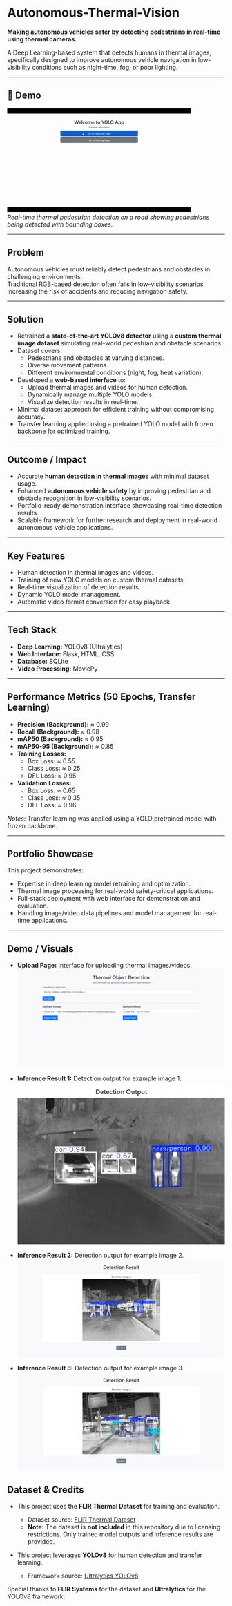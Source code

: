 # Autonomous-Thermal-Vision

**Making autonomous vehicles safer by detecting pedestrians in real-time using thermal cameras.**

A Deep Learning-based system that detects humans in thermal images, specifically designed to improve autonomous vehicle navigation in low-visibility conditions such as night-time, fog, or poor lighting.

---
## 🎥 Demo

![Demo GIF](visuals/demo.gif)  
*Real-time thermal pedestrian detection on a road showing pedestrians being detected with bounding boxes.*

---

## Problem

Autonomous vehicles must reliably detect pedestrians and obstacles in challenging environments.  
Traditional RGB-based detection often fails in low-visibility scenarios, increasing the risk of accidents and reducing navigation safety.

---

## Solution

- Retrained a **state-of-the-art YOLOv8 detector** using a **custom thermal image dataset** simulating real-world pedestrian and obstacle scenarios.
- Dataset covers:
  - Pedestrians and obstacles at varying distances.
  - Diverse movement patterns.
  - Different environmental conditions (night, fog, heat variation).
- Developed a **web-based interface** to:
  - Upload thermal images and videos for human detection.
  - Dynamically manage multiple YOLO models.
  - Visualize detection results in real-time.
- Minimal dataset approach for efficient training without compromising accuracy.
- Transfer learning applied using a pretrained YOLO model with frozen backbone for optimized training.

---

## Outcome / Impact

- Accurate **human detection in thermal images** with minimal dataset usage.
- Enhanced **autonomous vehicle safety** by improving pedestrian and obstacle recognition in low-visibility scenarios.
- Portfolio-ready demonstration interface showcasing real-time detection results.
- Scalable framework for further research and deployment in real-world autonomous vehicle applications.

---

## Key Features

- Human detection in thermal images and videos.
- Training of new YOLO models on custom thermal datasets.
- Real-time visualization of detection results.
- Dynamic YOLO model management.
- Automatic video format conversion for easy playback.

---

## Tech Stack

- **Deep Learning:** YOLOv8 (Ultralytics)  
- **Web Interface:** Flask, HTML, CSS  
- **Database:** SQLite  
- **Video Processing:** MoviePy  

---

## Performance Metrics (50 Epochs, Transfer Learning)

- **Precision (Background):** ≈ 0.99  
- **Recall (Background):** ≈ 0.98  
- **mAP50 (Background):** ≈ 0.95  
- **mAP50-95 (Background):** ≈ 0.85  
- **Training Losses:**  
  - Box Loss: ≈ 0.55  
  - Class Loss: ≈ 0.25  
  - DFL Loss: ≈ 0.95  
- **Validation Losses:**  
  - Box Loss: ≈ 0.65  
  - Class Loss: ≈ 0.35  
  - DFL Loss: ≈ 0.96  

*Notes:* Transfer learning was applied using a YOLO pretrained model with frozen backbone.

---

## Portfolio Showcase

This project demonstrates:

- Expertise in deep learning model retraining and optimization.  
- Thermal image processing for real-world safety-critical applications.  
- Full-stack deployment with web interface for demonstration and evaluation.  
- Handling image/video data pipelines and model management for real-time applications.

---

## Demo / Visuals

- **Upload Page:** Interface for uploading thermal images/videos.  
  ![Upload Page](visuals/upload.jpeg)

- **Inference Result 1:** Detection output for example image 1.  
  ![Result 1](visuals/result1.png)

- **Inference Result 2:** Detection output for example image 2.  
  ![Result 2](visuals/result2.jpeg)

- **Inference Result 3:** Detection output for example image 3.  
  ![Result 3](visuals/result3.jpeg)


## Dataset & Credits

- This project uses the **FLIR Thermal Dataset** for training and evaluation.  
  - Dataset source: [FLIR Thermal Dataset](https://www.flir.com/oem/adas/adas-dataset-form/)  
  - **Note:** The dataset is **not included** in this repository due to licensing restrictions. Only trained model outputs and inference results are provided.

- This project leverages **YOLOv8** for human detection and transfer learning.  
  - Framework source: [Ultralytics YOLOv8](https://github.com/ultralytics/ultralytics)  

Special thanks to **FLIR Systems** for the dataset and **Ultralytics** for the YOLOv8 framework.
